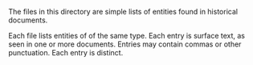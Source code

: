 The files in this directory are simple lists of entities found in historical documents.

Each file lists entities of of the same type. Each entry is surface text, as seen in one or more documents. Entries may contain commas or other punctuation. Each entry is distinct.